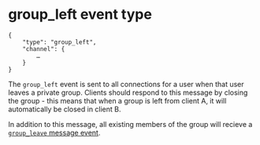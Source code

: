 # group_left event type

	{
		"type": "group_left",
		"channel": {
			…
		}
	}

The `group_left` event is sent to all connections for a user when that user
leaves a private group. Clients should respond to this message by closing the
group - this means that when a group is left from client A, it will
automatically be closed in client B.

In addition to this message, all existing members of the group will recieve a
[`group_leave` message event](/events/messages/group_leave).
